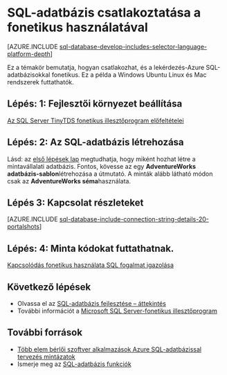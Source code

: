 <properties
    pageTitle="SQL-adatbázis csatlakoztatása a fonetikus |} Microsoft Azure"
    description="Azure SQL-adatbázis csatlakoztatása futtatva fonetikus kód minta ad."
    services="sql-database"
    documentationCenter=""
    authors="ajlam"
    manager="jhubbard"
    editor=""/>


<tags
    ms.service="sql-database"
    ms.workload="drivers"
    ms.tgt_pltfrm="na"
    ms.devlang="ruby"
    ms.topic="article"
    ms.date="10/03/2016"
    ms.author="andrela"/>


# <a name="connect-to-sql-database-by-using-ruby"></a>SQL-adatbázis csatlakoztatása a fonetikus használatával 

[AZURE.INCLUDE [sql-database-develop-includes-selector-language-platform-depth](../../includes/sql-database-develop-includes-selector-language-platform-depth.md)] 

Ez a témakör bemutatja, hogyan csatlakozhat, és a lekérdezés-Azure SQL-adatbázisokkal fonetikus. Ez a példa a Windows Ubuntu Linux és Mac rendszerek futtathatók.

## <a name="step-1-configure-development-environment"></a>Lépés: 1: Fejlesztői környezet beállítása

[Az SQL Server TinyTDS fonetikus illesztőprogram előfeltételei](https://msdn.microsoft.com/library/mt711041.aspx)

## <a name="step-2-create-a-sql-database"></a>Lépés: 2: Az SQL-adatbázis létrehozása

Lásd: az [első lépések lap](sql-database-get-started.md) megtudhatja, hogy miként hozhat létre a mintavállalati adatbázis.  Fontos, kövesse az egy **AdventureWorks adatbázis-sablon**létrehozása a útmutató. A minták alább látható módon csak az **AdventureWorks séma**használata.

## <a name="step-3-get-connection-details"></a>Lépés 3: Kapcsolat részleteket

[AZURE.INCLUDE [sql-database-include-connection-string-details-20-portalshots](../../includes/sql-database-include-connection-string-details-20-portalshots.md)]

## <a name="step-4-run-sample-code"></a>Lépés: 4: Minta kódokat futtathatnak.

[Kapcsolódás fonetikus használata SQL fogalmat igazolása](http://msdn.microsoft.com/library/mt715797.aspx)

## <a name="next-steps"></a>Következő lépések

* Olvassa el az [SQL-adatbázis fejlesztése – áttekintés](sql-database-develop-overview.md)
* További információt a [Microsoft SQL Server-fonetikus illesztőprogram](https://msdn.microsoft.com/library/mt691981.aspx)

## <a name="additional-resources"></a>További források 

* [Több elem bérlői szoftver alkalmazások Azure SQL-adatbázissal tervezés mintázatok](sql-database-design-patterns-multi-tenancy-saas-applications.md)
* Ismerje meg az [SQL-adatbázis funkciók](https://azure.microsoft.com/services/sql-database/)
